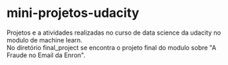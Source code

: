 # mini-projetos-udacity
Projetos e a atividades realizadas no curso de data science da udacity no modulo de machine learn.<br>
No diretório final_project se encontra o projeto final do modulo sobre "A Fraude no Email da Enron".
